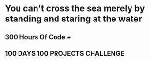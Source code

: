 # You can't cross the sea merely by standing and staring at the water

## 300 Hours Of Code +
## 100 DAYS 100 PROJECTS CHALLENGE
